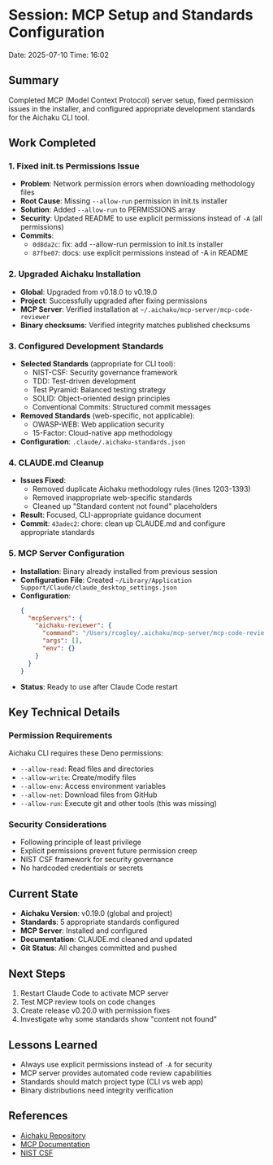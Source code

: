 # Session: MCP Setup and Standards Configuration
Date: 2025-07-10
Time: 16:02

## Summary
Completed MCP (Model Context Protocol) server setup, fixed permission issues in the installer, and configured appropriate development standards for the Aichaku CLI tool.

## Work Completed

### 1. Fixed init.ts Permissions Issue
- **Problem**: Network permission errors when downloading methodology files
- **Root Cause**: Missing `--allow-run` permission in init.ts installer
- **Solution**: Added `--allow-run` to PERMISSIONS array
- **Security**: Updated README to use explicit permissions instead of `-A` (all permissions)
- **Commits**: 
  - `0d8da2c`: fix: add --allow-run permission to init.ts installer
  - `87fbe07`: docs: use explicit permissions instead of -A in README

### 2. Upgraded Aichaku Installation
- **Global**: Upgraded from v0.18.0 to v0.19.0
- **Project**: Successfully upgraded after fixing permissions
- **MCP Server**: Verified installation at `~/.aichaku/mcp-server/mcp-code-reviewer`
- **Binary checksums**: Verified integrity matches published checksums

### 3. Configured Development Standards
- **Selected Standards** (appropriate for CLI tool):
  - NIST-CSF: Security governance framework
  - TDD: Test-driven development
  - Test Pyramid: Balanced testing strategy
  - SOLID: Object-oriented design principles
  - Conventional Commits: Structured commit messages
- **Removed Standards** (web-specific, not applicable):
  - OWASP-WEB: Web application security
  - 15-Factor: Cloud-native app methodology
- **Configuration**: `.claude/.aichaku-standards.json`

### 4. CLAUDE.md Cleanup
- **Issues Fixed**:
  - Removed duplicate Aichaku methodology rules (lines 1203-1393)
  - Removed inappropriate web-specific standards
  - Cleaned up "Standard content not found" placeholders
- **Result**: Focused, CLI-appropriate guidance document
- **Commit**: `43adec2`: chore: clean up CLAUDE.md and configure appropriate standards

### 5. MCP Server Configuration
- **Installation**: Binary already installed from previous session
- **Configuration File**: Created `~/Library/Application Support/Claude/claude_desktop_settings.json`
- **Configuration**:
  ```json
  {
    "mcpServers": {
      "aichaku-reviewer": {
        "command": "/Users/rcogley/.aichaku/mcp-server/mcp-code-reviewer",
        "args": [],
        "env": {}
      }
    }
  }
  ```
- **Status**: Ready to use after Claude Code restart

## Key Technical Details

### Permission Requirements
Aichaku CLI requires these Deno permissions:
- `--allow-read`: Read files and directories
- `--allow-write`: Create/modify files
- `--allow-env`: Access environment variables
- `--allow-net`: Download files from GitHub
- `--allow-run`: Execute git and other tools (this was missing)

### Security Considerations
- Following principle of least privilege
- Explicit permissions prevent future permission creep
- NIST CSF framework for security governance
- No hardcoded credentials or secrets

## Current State
- **Aichaku Version**: v0.19.0 (global and project)
- **Standards**: 5 appropriate standards configured
- **MCP Server**: Installed and configured
- **Documentation**: CLAUDE.md cleaned and updated
- **Git Status**: All changes committed and pushed

## Next Steps
1. Restart Claude Code to activate MCP server
2. Test MCP review tools on code changes
3. Create release v0.20.0 with permission fixes
4. Investigate why some standards show "content not found"

## Lessons Learned
- Always use explicit permissions instead of `-A` for security
- MCP server provides automated code review capabilities
- Standards should match project type (CLI vs web app)
- Binary distributions need integrity verification

## References
- [Aichaku Repository](https://github.com/RickCogley/aichaku)
- [MCP Documentation](https://github.com/RickCogley/aichaku/tree/main/mcp-server)
- [NIST CSF](https://www.nist.gov/cyberframework)